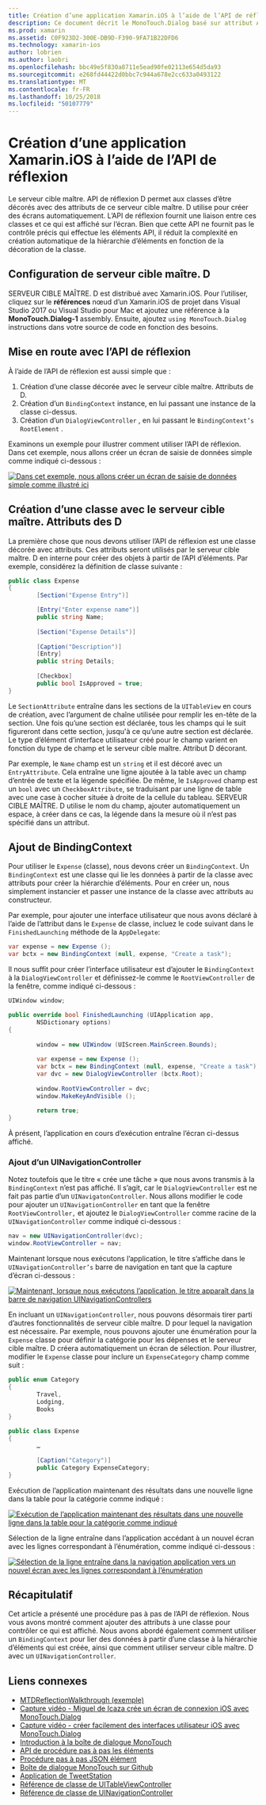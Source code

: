 ```yaml
---
title: Création d’une application Xamarin.iOS à l’aide de l’API de réflexion
description: Ce document décrit le MonoTouch.Dialog basé sur attribut API de réflexion, ce qui crée l’interface utilisateur basée sur des classes décorées avec attributs.
ms.prod: xamarin
ms.assetid: C0F923D2-300E-DB9D-F390-9FA71B22DFD6
ms.technology: xamarin-ios
author: lobrien
ms.author: laobri
ms.openlocfilehash: bbc49e5f830a8711e5ead90fe02113e654d5da93
ms.sourcegitcommit: e268fd44422d0bbc7c944a678e2cc633a0493122
ms.translationtype: MT
ms.contentlocale: fr-FR
ms.lasthandoff: 10/25/2018
ms.locfileid: "50107779"
---
```

# <a name="creating-a-xamarinios-application-using-the-reflection-api"></a>Création d’une application Xamarin.iOS à l’aide de l’API de réflexion

Le serveur cible maître. API de réflexion D permet aux classes d’être décorés avec des attributs de ce serveur cible maître. D utilise pour créer des écrans automatiquement. L’API de réflexion fournit une liaison entre ces classes et ce qui est affiché sur l’écran. Bien que cette API ne fournit pas le contrôle précis qui effectue les éléments API, il réduit la complexité en création automatique de la hiérarchie d’éléments en fonction de la décoration de la classe.

## <a name="setting-up-mtd"></a>Configuration de serveur cible maître. D

SERVEUR CIBLE MAÎTRE. D est distribué avec Xamarin.iOS. Pour l’utiliser, cliquez sur le **références** nœud d’un Xamarin.iOS de projet dans Visual Studio 2017 ou Visual Studio pour Mac et ajoutez une référence à la **MonoTouch.Dialog-1** assembly. Ensuite, ajoutez `using MonoTouch.Dialog` instructions dans votre source de code en fonction des besoins.

## <a name="getting-started-with-the-reflection-api"></a>Mise en route avec l’API de réflexion

À l’aide de l’API de réflexion est aussi simple que :

1.  Création d’une classe décorée avec le serveur cible maître. Attributs de D.
1.  Création d’un `BindingContext` instance, en lui passant une instance de la classe ci-dessus. 
1.  Création d’un `DialogViewController` , en lui passant le `BindingContext’s` `RootElement` . 


Examinons un exemple pour illustrer comment utiliser l’API de réflexion. Dans cet exemple, nous allons créer un écran de saisie de données simple comme indiqué ci-dessous :

 [![](reflection-api-walkthrough-images/01-expense-entry.png "Dans cet exemple, nous allons créer un écran de saisie de données simple comme illustré ici")](reflection-api-walkthrough-images/01-expense-entry.png#lightbox)

## <a name="creating-a-class-with-mtd-attributes"></a>Création d’une classe avec le serveur cible maître. Attributs des D

La première chose que nous devons utiliser l’API de réflexion est une classe décorée avec attributs. Ces attributs seront utilisés par le serveur cible maître. D en interne pour créer des objets à partir de l’API d’éléments. Par exemple, considérez la définition de classe suivante :

```csharp
public class Expense
{
        [Section("Expense Entry")]

        [Entry("Enter expense name")]
        public string Name;
        
        [Section("Expense Details")]
  
        [Caption("Description")]
        [Entry]
        public string Details;
        
        [Checkbox]
        public bool IsApproved = true;
}
```

Le `SectionAttribute` entraîne dans les sections de la `UITableView` en cours de création, avec l’argument de chaîne utilisée pour remplir les en-tête de la section. Une fois qu’une section est déclarée, tous les champs qui le suit figureront dans cette section, jusqu'à ce qu’une autre section est déclarée.
Le type d’élément d’interface utilisateur créé pour le champ varient en fonction du type de champ et le serveur cible maître. Attribut D décorant.

Par exemple, le `Name` champ est un `string` et il est décoré avec un `EntryAttribute`. Cela entraîne une ligne ajoutée à la table avec un champ d’entrée de texte et la légende spécifiée. De même, le `IsApproved` champ est un `bool` avec un `CheckboxAttribute`, se traduisant par une ligne de table avec une case à cocher située à droite de la cellule du tableau. SERVEUR CIBLE MAÎTRE. D utilise le nom du champ, ajouter automatiquement un espace, à créer dans ce cas, la légende dans la mesure où il n’est pas spécifié dans un attribut.

## <a name="adding-the-bindingcontext"></a>Ajout de BindingContext

Pour utiliser le `Expense` (classe), nous devons créer un `BindingContext`. Un `BindingContext` est une classe qui lie les données à partir de la classe avec attributs pour créer la hiérarchie d’éléments. Pour en créer un, nous simplement instancier et passer une instance de la classe avec attributs au constructeur.

Par exemple, pour ajouter une interface utilisateur que nous avons déclaré à l’aide de l’attribut dans le `Expense` de classe, incluez le code suivant dans le `FinishedLaunching` méthode de la `AppDelegate`:

```csharp
var expense = new Expense ();
var bctx = new BindingContext (null, expense, "Create a task");
```

Il nous suffit pour créer l’interface utilisateur est d’ajouter le `BindingContext` à la `DialogViewController` et définissez-le comme le `RootViewController` de la fenêtre, comme indiqué ci-dessous :

```csharp
UIWindow window;

public override bool FinishedLaunching (UIApplication app, 
        NSDictionary options)
{
   
        window = new UIWindow (UIScreen.MainScreen.Bounds);
            
        var expense = new Expense ();
        var bctx = new BindingContext (null, expense, "Create a task");
        var dvc = new DialogViewController (bctx.Root);
            
        window.RootViewController = dvc;
        window.MakeKeyAndVisible ();
            
        return true;
}
```

À présent, l’application en cours d’exécution entraîne l’écran ci-dessus affiché.

### <a name="adding-a-uinavigationcontroller"></a>Ajout d’un UINavigationController

Notez toutefois que le titre « crée une tâche » que nous avons transmis à la `BindingContext` n’est pas affiché. Il s’agit, car le `DialogViewController` est ne fait pas partie d’un `UINavigatonController`. Nous allons modifier le code pour ajouter un `UINavigationController` en tant que la fenêtre `RootViewController,` et ajoutez le `DialogViewController` comme racine de la `UINavigationController` comme indiqué ci-dessous :

```csharp
nav = new UINavigationController(dvc);
window.RootViewController = nav;
```

Maintenant lorsque nous exécutons l’application, le titre s’affiche dans le `UINavigationController’s` barre de navigation en tant que la capture d’écran ci-dessous :

 [![](reflection-api-walkthrough-images/02-create-task.png "Maintenant, lorsque nous exécutons l’application, le titre apparaît dans la barre de navigation UINavigationControllers")](reflection-api-walkthrough-images/02-create-task.png#lightbox)

En incluant un `UINavigationController`, nous pouvons désormais tirer parti d’autres fonctionnalités de serveur cible maître. D pour lequel la navigation est nécessaire. Par exemple, nous pouvons ajouter une énumération pour la `Expense` classe pour définir la catégorie pour les dépenses et le serveur cible maître. D créera automatiquement un écran de sélection. Pour illustrer, modifier le `Expense` classe pour inclure un `ExpenseCategory` champ comme suit :

```csharp
public enum Category
{
        Travel,
        Lodging,
        Books
}
        
public class Expense
{
        …

        [Caption("Category")]
        public Category ExpenseCategory;
}
```

Exécution de l’application maintenant des résultats dans une nouvelle ligne dans la table pour la catégorie comme indiqué :

 [![](reflection-api-walkthrough-images/03-set-details.png "Exécution de l’application maintenant des résultats dans une nouvelle ligne dans la table pour la catégorie comme indiqué")](reflection-api-walkthrough-images/03-set-details.png#lightbox)

Sélection de la ligne entraîne dans l’application accédant à un nouvel écran avec les lignes correspondant à l’énumération, comme indiqué ci-dessous :

 [![](reflection-api-walkthrough-images/04-set-category.png "Sélection de la ligne entraîne dans la navigation application vers un nouvel écran avec les lignes correspondant à l’énumération")](reflection-api-walkthrough-images/04-set-category.png#lightbox)

 <a name="Summary" />


## <a name="summary"></a>Récapitulatif

Cet article a présenté une procédure pas à pas de l’API de réflexion. Nous vous avons montré comment ajouter des attributs à une classe pour contrôler ce qui est affiché. Nous avons abordé également comment utiliser un `BindingContext` pour lier des données à partir d’une classe à la hiérarchie d’éléments qui est créée, ainsi que comment utiliser serveur cible maître. D avec un `UINavigationController`.


## <a name="related-links"></a>Liens connexes

- [MTDReflectionWalkthrough (exemple)](https://developer.xamarin.com/samples/MTDReflectionWalkthrough/)
- [Capture vidéo - Miguel de Icaza crée un écran de connexion iOS avec MonoTouch.Dialog](http://youtu.be/3butqB1EG0c)
- [Capture vidéo - créer facilement des interfaces utilisateur iOS avec MonoTouch.Dialog](http://youtu.be/j7OC5r8ZkYg)
- [Introduction à la boîte de dialogue MonoTouch](~/ios/user-interface/monotouch.dialog/index.md)
- [API de procédure pas à pas les éléments](~/ios/user-interface/monotouch.dialog/elements-api-walkthrough.md)
- [Procédure pas à pas JSON élément](~/ios/user-interface/monotouch.dialog/monotouch.dialog-json-markup.md)
- [Boîte de dialogue MonoTouch sur Github](https://github.com/migueldeicaza/MonoTouch.Dialog)
- [Application de TweetStation](https://github.com/migueldeicaza/TweetStation)
- [Référence de classe de UITableViewController](http://developer.apple.com/library/ios/#DOCUMENTATION/UIKit/Reference/UITableViewController_Class/Reference/Reference.html)
- [Référence de classe de UINavigationController](http://developer.apple.com/library/ios/#documentation/UIKit/Reference/UINavigationController_Class/Reference/Reference.html)
